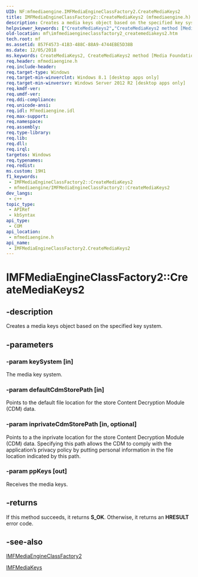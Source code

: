 ```yaml
---
UID: NF:mfmediaengine.IMFMediaEngineClassFactory2.CreateMediaKeys2
title: IMFMediaEngineClassFactory2::CreateMediaKeys2 (mfmediaengine.h)
description: Creates a media keys object based on the specified key system.
helpviewer_keywords: ["CreateMediaKeys2","CreateMediaKeys2 method [Media Foundation]","CreateMediaKeys2 method [Media Foundation]","IMFMediaEngineClassFactory2 interface","IMFMediaEngineClassFactory2 interface [Media Foundation]","CreateMediaKeys2 method","IMFMediaEngineClassFactory2.CreateMediaKeys2","IMFMediaEngineClassFactory2::CreateMediaKeys2","mf.imfmediaengineclassfactory2_createmediakeys2","mfmediaengine/IMFMediaEngineClassFactory2::CreateMediaKeys2"]
old-location: mf\imfmediaengineclassfactory2_createmediakeys2.htm
tech.root: mf
ms.assetid: 857F4573-41B3-488C-88A9-4744EBE5D38B
ms.date: 12/05/2018
ms.keywords: CreateMediaKeys2, CreateMediaKeys2 method [Media Foundation], CreateMediaKeys2 method [Media Foundation],IMFMediaEngineClassFactory2 interface, IMFMediaEngineClassFactory2 interface [Media Foundation],CreateMediaKeys2 method, IMFMediaEngineClassFactory2.CreateMediaKeys2, IMFMediaEngineClassFactory2::CreateMediaKeys2, mf.imfmediaengineclassfactory2_createmediakeys2, mfmediaengine/IMFMediaEngineClassFactory2::CreateMediaKeys2
req.header: mfmediaengine.h
req.include-header: 
req.target-type: Windows
req.target-min-winverclnt: Windows 8.1 [desktop apps only]
req.target-min-winversvr: Windows Server 2012 R2 [desktop apps only]
req.kmdf-ver: 
req.umdf-ver: 
req.ddi-compliance: 
req.unicode-ansi: 
req.idl: Mfmediaengine.idl
req.max-support: 
req.namespace: 
req.assembly: 
req.type-library: 
req.lib: 
req.dll: 
req.irql: 
targetos: Windows
req.typenames: 
req.redist: 
ms.custom: 19H1
f1_keywords:
 - IMFMediaEngineClassFactory2::CreateMediaKeys2
 - mfmediaengine/IMFMediaEngineClassFactory2::CreateMediaKeys2
dev_langs:
 - c++
topic_type:
 - APIRef
 - kbSyntax
api_type:
 - COM
api_location:
 - mfmediaengine.h
api_name:
 - IMFMediaEngineClassFactory2.CreateMediaKeys2
---
```


# IMFMediaEngineClassFactory2::CreateMediaKeys2


## -description

Creates a media keys object based on the specified key system.

## -parameters

### -param keySystem [in]

The media key system.

### -param defaultCdmStorePath [in]

Points to the default file location for the  store Content Decryption Module (CDM) data.

### -param inprivateCdmStorePath [in, optional]

Points to a the inprivate location for the  store Content Decryption Module (CDM) data. Specifying this path allows the CDM to comply with the application’s privacy policy by putting personal information in the file location indicated by this path.

### -param ppKeys [out]

Receives the media keys.

## -returns

If this method succeeds, it returns <b>S_OK</b>. Otherwise, it returns an <b>HRESULT</b> error code.

## -see-also

<a href="/windows/desktop/api/mfmediaengine/nn-mfmediaengine-imfmediaengineclassfactory2">IMFMediaEngineClassFactory2</a>



<a href="/windows/desktop/api/mfmediaengine/nn-mfmediaengine-imfmediakeys">IMFMediaKeys</a>